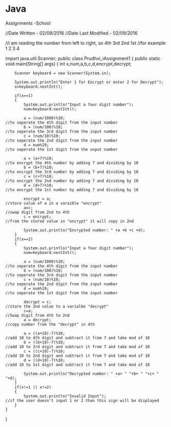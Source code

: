 # Java
Assignments -School

//Date Written - 02/08/2016
//Date Last Modified - 02/09/2016

//i am reading the number from left to right, so 4th 3rd 2nd 1st
//for example									  1   2   3   4

import java.util.Scanner;
public class Prudhvi_iAssignment1
{
    public static void main(String[] args) 
    {
        int x,num,a,b,c,d,encrypt,decrypt;
        
        Scanner keyboard = new Scanner(System.in);
        
        System.out.println("Enter 1 for Encrypt or enter 2 for Decrypt");
        x=keyboard.nextInt();
        
        if(x==1)
        {
        	System.out.println("Input a four digit number");
        	num=keyboard.nextInt();
        
        	a = (num/1000)%10;													//to seperate the 4th digit from the input number
        	b = (num/100)%10;													//to seperate the 3rd digit from the input number
        	c = (num/10)%10;													//to seperate the 2nd digit from the input number
        	d = num%10;															//to seperate the 1st digit from the unput number
        
        	a = (a+7)%10;														//to encrypt the 4th number by adding 7 and dividing by 10
        	b = (b+7)%10;														//to encrypt the 3rd number by adding 7 and dividing by 10
        	c = (c+7)%10;														//to encrypt the 2nd number by adding 7 and dividing by 10
        	d = (d+7)%10;														//to encrypt the 1st number by adding 7 and dividing by 10
        
        	encrypt = a;														//store value of a in a varaible "encrypt"
        	a=c;																//swap digit from 2nd to 4th
        	c = encrypt;														//from the stored value in "encrypt" it will copy in 2nd
        
        	System.out.println("Encrypted number: " +a +b +c +d);
        }
        if(x==2)
        {
        	System.out.println("Input a four digit number");
        	num=keyboard.nextInt();
        	
        	a = (num/1000)%10;													//to seperate the 4th digit from the input number
        	b = (num/100)%10;													//to seperate the 3rd digit from the input number
        	c = (num/10)%10;													//to seperate the 2nd digit from the input number
        	d = num%10;															//to seperate the 1st digit from the input number
        
        	decrypt = c;														//store the 2nd value to a varialbe "decrypt"
        	c=a;																//Swap digit from 4th to 2nd
        	a = decrypt;														//copy number from the "decrypt" in 4th
        	
        	a = ((a+10)-7)%10;													//add 10 to 4th digit and subtract it from 7 and take mod of 10
        	b = ((b+10)-7)%10;													//add 10 to 3rd digit and subtract it from 7 and take mod of 10
        	c = ((c+10)-7)%10;													//add 10 to 2nd digit and subtract it from 7 and take mod of 10
        	d = ((d+10)-7)%10;													//add 10 to 1st digit and subtract it from 7 and take mod of 10
        
        	System.out.println("Decrypted number: " +a+ " "+b+ " "+c+ " "+d);
        }
        if(x!=1 || x!=2)
        {
        	System.out.println("Invalid Input");								//if the user doesn't input 1 or 2 than this sign will be displayed
        }
    }
}
